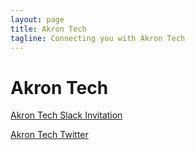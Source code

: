 ```yaml
---
layout: page
title: Akron Tech
tagline: Connecting you with Akron Tech
---
```

# Akron Tech
[Akron Tech Slack Invitation](https://akrontech.slack.com/join/shared_invite/enQtMzEzNTg4OTg3NTA5LTJlOGQzYzAzMGMwNzlhMjlkNmE4YmQ1NjJjMTQ2ODFmNDRmMmEzZGQ1NzhjZTkzZGE5ZjdkYmNkZmE0NmFmNzM)

[Akron Tech Twitter](http://twitter.com/akronTech)
